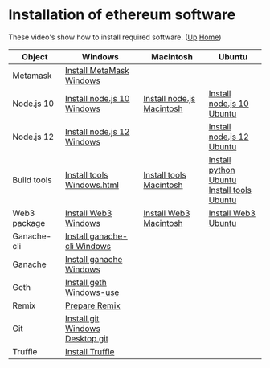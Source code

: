 # Installation of ethereum software

These video's show how to install required software. ([Up](..) [Home](..\..))

| Object          | Windows                                                                   | Macintosh                                                      |  Ubuntu  
| --------------- | ---------                                                                 | ---------                                                      | ---------
| Metamask        | [Install MetaMask Windows](Install_MetaMask_Windows.html)                 |
| Node.js 10      | [Install node.js 10 Windows](Install_node.js_10_Windows.html)             | [Install node.js Macintosh](Install_node.js_Macintosh.html)    | [Install node.js 10 Ubuntu](Install_node.js_10_Ubuntu.html)
| Node.js 12      | [Install node.js 12 Windows](Install_node.js_12_Windows.html)             |                                                                | [Install node.js 12 Ubuntu](Install_node.js_12_Ubuntu.html)
| Build tools     | [Install tools Windows.html](Install_tools_Windows.html)                  | [Install tools Macintosh](Install_tools_Macintosh.html)        | [Install python Ubuntu](Install_python_Ubuntu.html) <br>[Install tools Ubuntu](Install_tools_Ubuntu.html) 
| Web3 package    | [Install Web3 Windows](Install_Web3_Windows.html)                         | [Install Web3 Macintosh](Install_Web3_Macintosh.html)          | [Install Web3 Ubuntu](Install_Web3_Ubuntu.html)
| Ganache-cli     | [Install ganache-cli Windows](Install_ganache_cli_Windows_Use_HTTPS.html)
| Ganache         | [Install ganache Windows](Install_ganache_Windows_Use_HTTPS.html)
| Geth            | [Install geth Windows-use](Install_geth_Windows_use_https.html)
| Remix           | [Prepare Remix](Prepare_Remix.html)
| Git             | [Install git Windows](Install_git_Windows.html)<br>[Desktop git](https://desktop.github.com)
| Truffle         | [Install Truffle](Install_Truffle.html)
